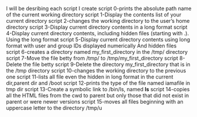 I will be desribing each script I create
script 0-prints the absolute path name of the current working directory
script 1-Display the contents list of your current directory
script 2-changes the working directory to the user’s home directory
script 3-Display current directory contents in a long format
script 4-Display current directory contents, including hidden files (starting with .). Using the long format
script 5-Display current directory contents using long format with user and group IDs displayed numerically And hidden files
script 6-creates a directory named my_first_directory in the /tmp/ directory
script 7-Move the file betty from /tmp/ to /tmp/my_first_directory
script 8-Delete the file betty
script 9-Delete the directory my_first_directory that is in the /tmp directory
script 10-changes the working directory to the previous one
script 11-lists all file even the hidden in long format in the current dir,parent dir and /boot
script 12-prints the type of the file named iamafile in tmp dir
script 13-Create a symbolic link to /bin/ls, named __ls__
script 14-copies all the HTML files from the cwd to parent but only those that did not exist in parent or were newer versions
script 15-moves all files beginning with an uppercase letter to the directory /tmp/u
 

